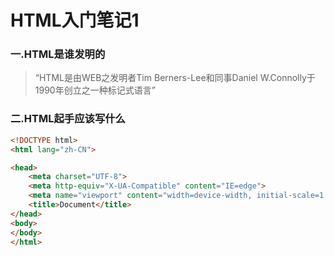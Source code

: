 # HTML入门笔记1
### 一.HTML是谁发明的
>“HTML是由WEB之发明者Tim Berners-Lee和同事Daniel W.Connolly于1990年创立之一种标记式语言”

### 二.HTML起手应该写什么
```html
<!DOCTYPE html>
<html lang="zh-CN">

<head>
    <meta charset="UTF-8">
    <meta http-equiv="X-UA-Compatible" content="IE=edge">
    <meta name="viewport" content="width=device-width, initial-scale=1.0">
    <title>Document</title>
</head>
<body>
</body>
</html>
``` 
